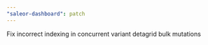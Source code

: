 ```yaml
---
"saleor-dashboard": patch
---
```


Fix incorrect indexing in concurrent variant detagrid bulk mutations
